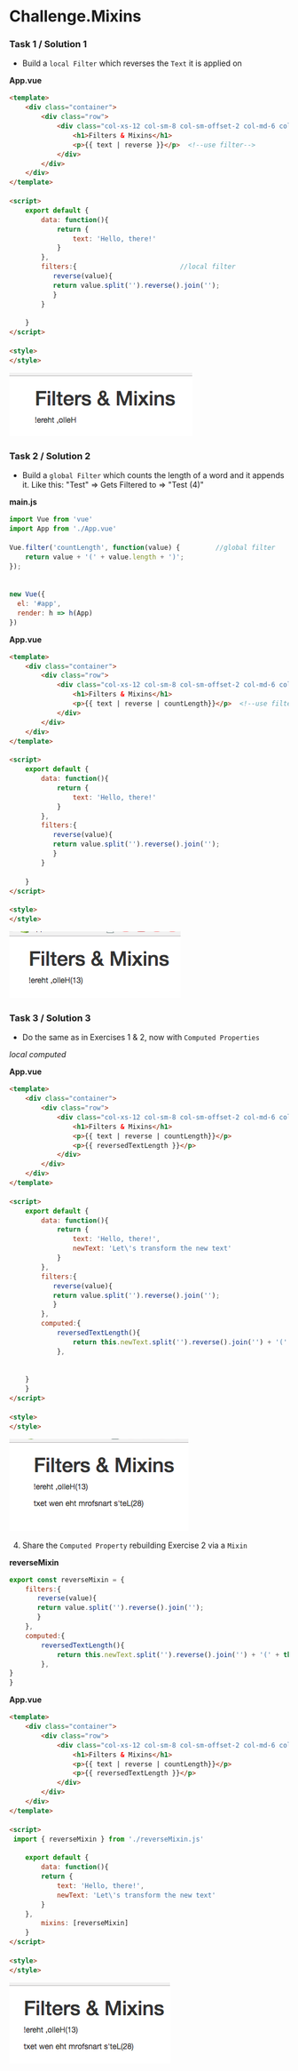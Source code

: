 # Challenge.Mixins

### Task 1 / Solution 1

* Build a `local Filter` which reverses the `Text` it is applied on

**App.vue**

```html
<template>
    <div class="container">
        <div class="row">
            <div class="col-xs-12 col-sm-8 col-sm-offset-2 col-md-6 col-md-offset-3">
                <h1>Filters & Mixins</h1>
                <p>{{ text | reverse }}</p>  <!--use filter-->
            </div>
        </div>
    </div>
</template>

<script>
    export default {
        data: function(){
            return {
                text: 'Hello, there!'
            }
        },
        filters:{                          //local filter 
           reverse(value){
           return value.split('').reverse().join('');
           }
        }
            
    }
</script>

<style>
</style>
```

![local-filter-reverse](../local-filter-reverse.png)



### Task 2 / Solution 2

* Build a `global Filter` which counts the length of a word and it appends it. Like this: "Test" => Gets Filtered to => "Test (4)" 

**main.js**

```js
import Vue from 'vue'
import App from './App.vue'

Vue.filter('countLength', function(value) {         //global filter
    return value + '(' + value.length + ')';
});


new Vue({
  el: '#app',
  render: h => h(App)
})
```

**App.vue**

```html
<template>
    <div class="container">
        <div class="row">
            <div class="col-xs-12 col-sm-8 col-sm-offset-2 col-md-6 col-md-offset-3">
                <h1>Filters & Mixins</h1>
                <p>{{ text | reverse | countLength}}</p>  <!--use filter-->
            </div>
        </div>
    </div>
</template>

<script>
    export default {
        data: function(){
            return {
                text: 'Hello, there!'
            }
        },
        filters:{                         
           reverse(value){
           return value.split('').reverse().join('');
           }
        }
            
    }
</script>

<style>
</style>
```

![global-filter-lenghtcount](../global-filter-lenghtcount.png)



### Task 3 / Solution 3

* Do the same as in Exercises 1 & 2, now with `Computed Properties` 

*local computed* 

**App.vue**

```html
<template>
    <div class="container">
        <div class="row">
            <div class="col-xs-12 col-sm-8 col-sm-offset-2 col-md-6 col-md-offset-3">
                <h1>Filters & Mixins</h1>
                <p>{{ text | reverse | countLength}}</p>
                <p>{{ reversedTextLength }}</p>
            </div>
        </div>
    </div>
</template>

<script>
    export default {
        data: function(){
            return {
                text: 'Hello, there!',
                newText: 'Let\'s transform the new text'
            }
        },
        filters:{
           reverse(value){
           return value.split('').reverse().join('');
           }
        },
        computed:{
            reversedTextLength(){
                return this.newText.split('').reverse().join('') + '(' + this.newText.length + ')';
            },
            
            
    }
    }
</script>

<style>
</style>
```

![computed-property-reversed](../computed-property-reversed.png)

4. Share the `Computed Property` rebuilding Exercise 2 via a `Mixin`

**reverseMixin**

```js
export const reverseMixin = {
    filters:{
       reverse(value){
       return value.split('').reverse().join('');
       }
    },
    computed:{
        reversedTextLength(){
            return this.newText.split('').reverse().join('') + '(' + this.newText.length + ')';
        },    
}
}
```

**App.vue**

```html
<template>
    <div class="container">
        <div class="row">
            <div class="col-xs-12 col-sm-8 col-sm-offset-2 col-md-6 col-md-offset-3">
                <h1>Filters & Mixins</h1>
                <p>{{ text | reverse | countLength}}</p>
                <p>{{ reversedTextLength }}</p>
            </div>
        </div>
    </div>
</template>

<script>
 import { reverseMixin } from './reverseMixin.js'  

    export default {
        data: function(){
        return {
            text: 'Hello, there!',
            newText: 'Let\'s transform the new text'
        }
    },
        mixins: [reverseMixin]
    }
</script>

<style>
</style>
```

![mixin-reversed](../mixin-reversed.png)

